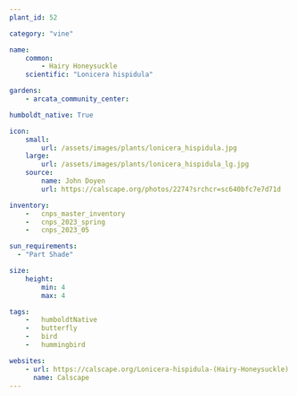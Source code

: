 ```yaml
---
plant_id: 52

category: "vine"

name: 
    common: 
        - Hairy Honeysuckle
    scientific: "Lonicera hispidula" 

gardens: 
    - arcata_community_center:

humboldt_native: True

icon: 
    small: 
        url: /assets/images/plants/lonicera_hispidula.jpg 
    large: 
        url: /assets/images/plants/lonicera_hispidula_lg.jpg 
    source: 
        name: John Doyen 
        url: https://calscape.org/photos/2274?srchcr=sc640bfc7e7d71d 

inventory: 
    -   cnps_master_inventory
    -   cnps_2023_spring
    -   cnps_2023_05 

sun_requirements:
  - "Part Shade"

size:
    height: 
        min: 4
        max: 4

tags:  
    -   humboldtNative
    -   butterfly
    -   bird
    -   hummingbird

websites: 
    - url: https://calscape.org/Lonicera-hispidula-(Hairy-Honeysuckle) 
      name: Calscape
---
```


